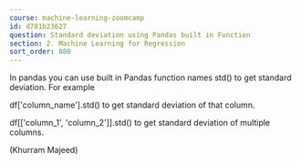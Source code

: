 ```yaml
---
course: machine-learning-zoomcamp
id: d781b23627
question: Standard deviation using Pandas built in Function
section: 2. Machine Learning for Regression
sort_order: 880
---
```


In pandas you can use built in Pandas function names std() to get standard deviation. For example

df['column_name'].std() to get standard deviation of that column.

df[['column_1', 'column_2']].std() to get standard deviation of multiple columns.

(Khurram Majeed)

